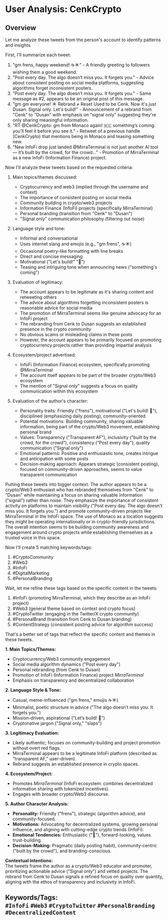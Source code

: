 # User Analysis: CenkCrypto

## Overview

<think>
Let me analyze these tweets from the person's account to identify patterns and insights.

First, I'll summarize each tweet:

1. "gm frens, happy weekend! ☕️☀️" - A friendly greeting to followers wishing them a good weekend.
2. "Post every day. The algo doesn’t miss you. It forgets you." - Advice about consistent posting on social media platforms, suggesting algorithms forget inconsistent posters.
3. "Post every day. The algo doesn’t miss you. It forgets you." - Same message as #2, appears to be an original post of this message.
4. "gm gm everyone! ☀️ Rebrand ≠ Reset Used to be Cenk. Now it's just Dusan. Signal only. Let's build!" - Announcement of a rebrand from "Cenk" to "Dusan" with emphasis on "signal only" suggesting they're only sharing meaningful information.
5. "RT @CenkCrypto: gm from Monaco again! 🇲🇨 something’s coming. you’ll feel it before you see it." - Retweet of a previous handle (CenkCrypto) that mentions being in Monaco and teasing something new.
6. "New InfoFi drop just landed @MirraTerminal is not just another AI tool — it’s built by the crowd, for the crowd..." - Promotion of MirraTerminal as a new InfoFi (Information Finance) project.

Now I'll analyze these tweets based on the requested criteria:

1. Main topics/themes discussed:
   - Cryptocurrency and web3 (implied through the username and context)
   - The importance of consistent posting on social media
   - Community building in crypto/web3 projects
   - Information Finance (InfoFi) projects (specifically MirraTerminal)
   - Personal branding (transition from "Cenk" to "Dusan")
   - "Signal only" communication philosophy (filtering out noise)

2. Language style and tone:
   - Informal and conversational
   - Uses internet slang and emojis (e.g., "gm frens", ☕️☀️)
   - Occasional poetry-like formatting with line breaks
   - Direct and concise messaging
   - Motivational ("Let's build!" "💪")
   - Teasing and intriguing tone when announcing news ("something's coming")

3. Evaluation of legitimacy:
   - The account appears to be legitimate as it's sharing content and retweeting others
   - The advice about algorithms forgetting inconsistent posters is reasonable advice for social media
   - The promotion of MirraTerminal seems like genuine advocacy for an InfoFi project
   - The rebranding from Cenk to Dusan suggests an established presence in the crypto community
   - No obvious scams or misleading claims in these posts
   - However, the account appears to be primarily focused on promoting cryptocurrency projects rather than providing impartial analysis

4. Ecosystem/project advertised:
   - InfoFi (Information Finance) ecosystem, specifically promoting @MirraTerminal
   - The account itself appears to be part of the broader crypto/Web3 ecosystem
   - The mention of "Signal only" suggests a focus on quality communication within this ecosystem

5. Evaluation of the author's character:
   - Personality traits: Friendly ("frens"), motivational ("Let's build! 💪"), disciplined (emphasizing daily posting), community-oriented
   - Potential motivations: Building community, sharing valuable information, being part of the crypto/Web3 movement, establishing personal brand
   - Values: Transparency ("Transparent AF"), inclusivity ("built by the crowd, for the crowd"), consistency ("Post every day"), quality communication ("Signal only")
   - Emotional patterns: Positive and enthusiastic tone, creates intrigue and anticipation with some posts
   - Decision-making approach: Appears strategic (consistent posting), focused on community-driven approaches, seems to value transparent communication

Putting these tweets into bigger context:
The author appears to be a crypto/Web3 enthusiast who has rebranded themselves from "Cenk" to "Dusan" while maintaining a focus on sharing valuable information ("signal") rather than noise. They emphasize the importance of consistent activity on platforms to maintain visibility ("Post every day. The algo doesn't miss you. It forgets you.") and promote community-driven projects like MirraTerminal in the InfoFi space. The use of Monaco as a location suggests they might be operating internationally or in crypto-friendly jurisdictions. The overall intention seems to be building community awareness and engagement around crypto projects while establishing themselves as a trusted voice in this space.

Now I'll create 5 matching keywords/tags:
1. #CryptoCommunity
2. #Web3
3. #InfoFi
4. #DigitalMarketing
5. #PersonalBranding

Wait, let me refine these tags based on the specific content in the tweets:

1. #InfoFi (promoting MirraTerminal, which they describe as an InfoFi project)
2. #Web3 (general theme based on context and crypto focus)
3. #CryptoTwitter (engaging in the Twitter/X crypto community)
4. #PersonalBrand (transition from Cenk to Dusan branding)
5. #ContentStrategy (consistent posting advice for algorithm success)

That's a better set of tags that reflect the specific content and themes in these tweets.
</think>

**1. Main Topics/Themes:**  
- Cryptocurrency/Web3 community engagement  
- Social media algorithm dynamics ("Post every day")  
- Personal rebranding (from Cenk to Dusan)  
- Promotion of InfoFi (Information Finance) project *MirraTerminal*  
- Emphasis on transparency and decentralized collaboration  

**2. Language Style & Tone:**  
- Casual, meme-influenced ("gm frens," emojis ☕️☀️)  
- Minimalist, poetic structure in advice ("The algo doesn’t miss you. It forgets you.")  
- Mission-driven, aspirational ("Let’s build! 💪")  
- Cryptonative jargon ("Signal only," "slaps")  

**3. Legitimacy Evaluation:**  
- Likely authentic; focuses on community-building and project promotion without overt red flags.  
- MirraTerminal appears to be a legitimate InfoFi platform (described as "transparent AF," user-driven).  
- Rebrand suggests an established presence in crypto spaces.  

**4. Ecosystem/Project:**  
- Promotes *MirraTerminal* (InfoFi ecosystem: combines decentralized information sharing with tokenized incentives).  
- Engages with broader crypto/Web3 discourse.  

**5. Author Character Analysis:**  
- **Personality:** Friendly ("frens"), strategic (algorithm advice), and community-focused.  
- **Motivations:** Advocating for decentralized systems, growing personal influence, and aligning with cutting-edge crypto trends (InfoFi).  
- **Emotional Tendencies:** Enthusiastic ("🚨"), forward-looking, values trust-building.  
- **Decision-Making:** Pragmatic (daily posting habit), community-centric ("built by the crowd"), and branding-conscious.  

**Contextual Intentions:**  
The tweets frame the author as a crypto/Web3 educator and promoter, prioritizing actionable advice ("Signal only") and vetted projects. The rebrand from Cenk to Dusan signals a refined focus on quality over quantity, aligning with the ethos of transparency and inclusivity in InfoFi.  

**Keywords/Tags:**  
`#InfoFi` `#Web3` `#CryptoTwitter` `#PersonalBranding` `#DecentralizedContent`
---
